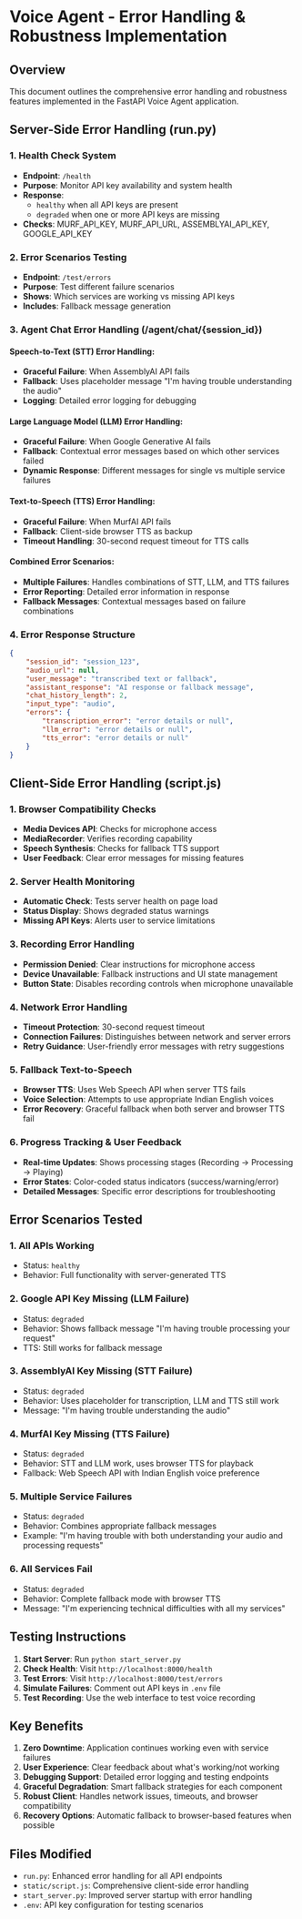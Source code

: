 # Voice Agent - Error Handling & Robustness Implementation

## Overview

This document outlines the comprehensive error handling and robustness features implemented in the FastAPI Voice Agent application.

## Server-Side Error Handling (run.py)

### 1. Health Check System

-   **Endpoint**: `/health`
-   **Purpose**: Monitor API key availability and system health
-   **Response**:
    -   `healthy` when all API keys are present
    -   `degraded` when one or more API keys are missing
-   **Checks**: MURF_API_KEY, MURF_API_URL, ASSEMBLYAI_API_KEY, GOOGLE_API_KEY

### 2. Error Scenarios Testing

-   **Endpoint**: `/test/errors`
-   **Purpose**: Test different failure scenarios
-   **Shows**: Which services are working vs missing API keys
-   **Includes**: Fallback message generation

### 3. Agent Chat Error Handling (/agent/chat/{session_id})

#### Speech-to-Text (STT) Error Handling:

-   **Graceful Failure**: When AssemblyAI API fails
-   **Fallback**: Uses placeholder message "I'm having trouble understanding the audio"
-   **Logging**: Detailed error logging for debugging

#### Large Language Model (LLM) Error Handling:

-   **Graceful Failure**: When Google Generative AI fails
-   **Fallback**: Contextual error messages based on which other services failed
-   **Dynamic Response**: Different messages for single vs multiple service failures

#### Text-to-Speech (TTS) Error Handling:

-   **Graceful Failure**: When MurfAI API fails
-   **Fallback**: Client-side browser TTS as backup
-   **Timeout Handling**: 30-second request timeout for TTS calls

#### Combined Error Scenarios:

-   **Multiple Failures**: Handles combinations of STT, LLM, and TTS failures
-   **Error Reporting**: Detailed error information in response
-   **Fallback Messages**: Contextual messages based on failure combinations

### 4. Error Response Structure

```json
{
    "session_id": "session_123",
    "audio_url": null,
    "user_message": "transcribed text or fallback",
    "assistant_response": "AI response or fallback message",
    "chat_history_length": 2,
    "input_type": "audio",
    "errors": {
        "transcription_error": "error details or null",
        "llm_error": "error details or null",
        "tts_error": "error details or null"
    }
}
```

## Client-Side Error Handling (script.js)

### 1. Browser Compatibility Checks

-   **Media Devices API**: Checks for microphone access
-   **MediaRecorder**: Verifies recording capability
-   **Speech Synthesis**: Checks for fallback TTS support
-   **User Feedback**: Clear error messages for missing features

### 2. Server Health Monitoring

-   **Automatic Check**: Tests server health on page load
-   **Status Display**: Shows degraded status warnings
-   **Missing API Keys**: Alerts user to service limitations

### 3. Recording Error Handling

-   **Permission Denied**: Clear instructions for microphone access
-   **Device Unavailable**: Fallback instructions and UI state management
-   **Button State**: Disables recording controls when microphone unavailable

### 4. Network Error Handling

-   **Timeout Protection**: 30-second request timeout
-   **Connection Failures**: Distinguishes between network and server errors
-   **Retry Guidance**: User-friendly error messages with retry suggestions

### 5. Fallback Text-to-Speech

-   **Browser TTS**: Uses Web Speech API when server TTS fails
-   **Voice Selection**: Attempts to use appropriate Indian English voices
-   **Error Recovery**: Graceful fallback when both server and browser TTS fail

### 6. Progress Tracking & User Feedback

-   **Real-time Updates**: Shows processing stages (Recording → Processing → Playing)
-   **Error States**: Color-coded status indicators (success/warning/error)
-   **Detailed Messages**: Specific error descriptions for troubleshooting

## Error Scenarios Tested

### 1. All APIs Working

-   Status: `healthy`
-   Behavior: Full functionality with server-generated TTS

### 2. Google API Key Missing (LLM Failure)

-   Status: `degraded`
-   Behavior: Shows fallback message "I'm having trouble processing your request"
-   TTS: Still works for fallback message

### 3. AssemblyAI Key Missing (STT Failure)

-   Status: `degraded`
-   Behavior: Uses placeholder for transcription, LLM and TTS still work
-   Message: "I'm having trouble understanding the audio"

### 4. MurfAI Key Missing (TTS Failure)

-   Status: `degraded`
-   Behavior: STT and LLM work, uses browser TTS for playback
-   Fallback: Web Speech API with Indian English voice preference

### 5. Multiple Service Failures

-   Status: `degraded`
-   Behavior: Combines appropriate fallback messages
-   Example: "I'm having trouble with both understanding your audio and processing requests"

### 6. All Services Fail

-   Status: `degraded`
-   Behavior: Complete fallback mode with browser TTS
-   Message: "I'm experiencing technical difficulties with all my services"

## Testing Instructions

1. **Start Server**: Run `python start_server.py`
2. **Check Health**: Visit `http://localhost:8000/health`
3. **Test Errors**: Visit `http://localhost:8000/test/errors`
4. **Simulate Failures**: Comment out API keys in `.env` file
5. **Test Recording**: Use the web interface to test voice recording

## Key Benefits

1. **Zero Downtime**: Application continues working even with service failures
2. **User Experience**: Clear feedback about what's working/not working
3. **Debugging Support**: Detailed error logging and testing endpoints
4. **Graceful Degradation**: Smart fallback strategies for each component
5. **Robust Client**: Handles network issues, timeouts, and browser compatibility
6. **Recovery Options**: Automatic fallback to browser-based features when possible

## Files Modified

-   `run.py`: Enhanced error handling for all API endpoints
-   `static/script.js`: Comprehensive client-side error handling
-   `start_server.py`: Improved server startup with error handling
-   `.env`: API key configuration for testing scenarios
